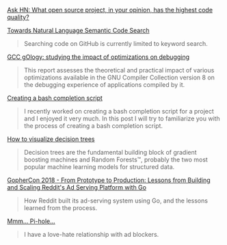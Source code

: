 [Ask HN: What open source project, in your opinion, has the highest code quality?](https://news.ycombinator.com/item?id=18037613&utm_source=hackernewsletter&utm_medium=email&utm_term=ask_hn)
> 

[Towards Natural Language Semantic Code Search](https://githubengineering.com/towards-natural-language-semantic-code-search/)
> Searching code on GitHub is currently limited to keyword search. 

[GCC gOlogy: studying the impact of optimizations on debugging](https://www.fsfla.org/~lxoliva/writeups/gOlogy/gOlogy.txt)
> This report assesses the theoretical and practical impact of various optimizations available in the GNU Compiler Collection version 8 on the debugging experience of applications compiled by it.

[Creating a bash completion script](https://iridakos.com/tutorials/2018/03/01/bash-programmable-completion-tutorial?utm_source=hackernewsletter&utm_medium=email&utm_term=fav)
> I recently worked on creating a bash completion script for a project and I enjoyed it very much. In this post I will try to familiarize you with the process of creating a bash completion script.

[How to visualize decision trees](http://explained.ai/decision-tree-viz/index.html?utm_source=hackernewsletter&utm_medium=email&utm_term=data)
> Decision trees are the fundamental building block of gradient boosting machines and Random Forests™, probably the two most popular machine learning models for structured data. 

[GopherCon 2018 - From Prototype to Production: Lessons from Building and Scaling Reddit's Ad Serving Platform with Go](https://about.sourcegraph.com/go/gophercon-2018-from-prototype-to-production-lessons-from-building-and/)
> How Reddit built its ad-serving system using Go, and the lessons learned from the process.

[Mmm... Pi-hole...](https://www.troyhunt.com/mmm-pi-hole/?utm_source=hackernewsletter&utm_medium=email&utm_term=fav)
> I have a love-hate relationship with ad blockers.